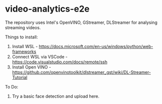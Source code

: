 # video-analytics-e2e
The repository uses Intel's OpenVINO, GStreamer, DLStreamer for analysing streaming videos.

Things to install:
1. Install WSL - https://docs.microsoft.com/en-us/windows/python/web-frameworks
2. Connect WSL via VSCode - https://code.visualstudio.com/docs/remote/ssh
2. Install Open VINO - https://github.com/openvinotoolkit/dlstreamer_gst/wiki/DL-Streamer-Tutorial

To Do:
 1. Try a basic face detection and upload here. 
